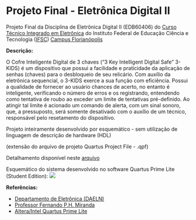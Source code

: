 # Projeto Final - Eletrônica Digital II

Projeto Final da Disciplina de Eletrônica Digital II (EDB60406) do [Curso Técnico Integrado em Eletrônica](https://curso.ifsc.edu.br/info/tecnicointegrado/tecnicointegradoeletronica/FLN) do Instituto Federal de Educação Ciência e Tecnologia
([IFSC](http://ifsc.edu.br)) [Campus Florianópolis](florianopolis.ifsc.edu.br)

**Descrição:**

O Cofre Inteligente Digital de 3 chaves (“3 Key Intelligent Digital Safe” 3-KIDS) é um dispositivo que possui a facilidade e praticidade da aplicação de senhas (chaves) para o desbloqueio de seu relicário. Com auxílio da eletrônica sequencial, o 3-KIDS exerce a sua função com eficiência.
Possui a qualidade de fornecer ao usuário chances de acerto, no entanto é inteligente, verificando o número de erros e os registrando, entendendo como tentativa de roubo ao exceder um limite de tentativas pré-definido. Ao atingir tal limite é acionado um comando de alerta, com um sinal sonoro, que, a pressuposto, 
será somente desativado com o auxílio de um técnico, responsável pelo resetamento do dispositivo.

Projeto inteiramente desenvolvido por esquemático - sem utilização de linguagem de descrição de hardware (HDL)

(extensão do arquivo de projeto Quartus Project File - .qpf)

Detalhamento disponível neste [arquivo](https://github.com/GSimas/EEL5105/blob/master/Eletr-Digital/Projeto%20Final/CronogramaProjetoELD2.pdf)

Esquemático do sistema desenvolvido no software Quartus Prime Lite (Student Edition):
![](http://i.imgur.com/chr9JKG.png)

**Referências:**

- [Departamento de Eletrônica (DAELN)](http://sites.florianopolis.ifsc.edu.br/eletronica/)
- [Professor Fernando P.H. Miranda](https://www.escavador.com/sobre/7544608/fernando-pedro-henriques-de-miranda)
- [Altera/Intel Quartus Prime Lite](https://www.altera.com/downloads/download-center.html)
